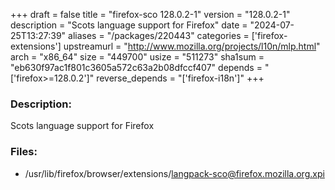 +++
draft = false
title = "firefox-sco 128.0.2-1"
version = "128.0.2-1"
description = "Scots language support for Firefox"
date = "2024-07-25T13:27:39"
aliases = "/packages/220443"
categories = ['firefox-extensions']
upstreamurl = "http://www.mozilla.org/projects/l10n/mlp.html"
arch = "x86_64"
size = "449700"
usize = "511273"
sha1sum = "eb630f97ac1f801c3605a572c63a2b08dfccf407"
depends = "['firefox>=128.0.2']"
reverse_depends = "['firefox-i18n']"
+++
### Description: 
Scots language support for Firefox

### Files: 
* /usr/lib/firefox/browser/extensions/langpack-sco@firefox.mozilla.org.xpi
